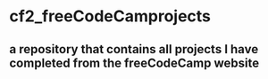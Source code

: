 # cf2_freeCodeCamprojects

## a repository that contains all projects I have completed from the freeCodeCamp website
